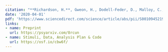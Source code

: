 ```yaml
---
citation: "**Richardson, H.**, Gweon, H., Dodell-Feder, D., Malloy, C., Pelton, H., Keil, B., Kanwisher, N., Saxe, R. (2020). Response patterns in the developing social brain are organized by social and emotion features and disrupted in children diagnosed with Autism Spectrum Disorder. <i>Cortex</i>, 125, 12-29."
date: '2020-04-01'
pdf: 'https://www.sciencedirect.com/science/article/abs/pii/S0010945219304071?via%3Dihub'
links:
- name: Preprint
  url: https://psyarxiv.com/8rcun
- name: Stimuli, Data, Analysis Plan & Code
  url: https://osf.io/cbw6f/
---
```

